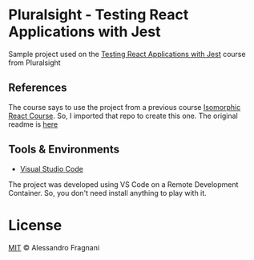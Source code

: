 # Pluralsight - Testing React Applications with Jest

Sample project used on the [Testing React Applications with Jest](https://app.pluralsight.com/library/courses/testing-react-applications-jest) course from Pluralsight

## References

The course says to use the project from a previous course [Isomorphic React Course](https://github.com/danielstern/isomorphic-react.git). So, I imported that repo to create this one. The original readme is [here](./README-isomorphic-react.md)

## Tools & Environments

* [Visual Studio Code](https://code.visualstudio.com)

The project was developed using VS Code on a Remote Development Container. So, you don't need install anything to play with it.

# License

[MIT](LICENSE.md) &copy; Alessandro Fragnani